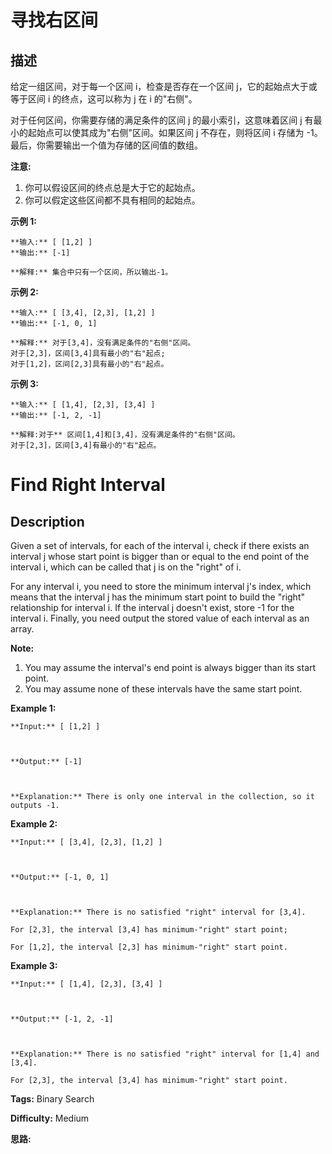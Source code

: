 # 寻找右区间

## 描述

给定一组区间，对于每一个区间 i，检查是否存在一个区间 j，它的起始点大于或等于区间 i 的终点，这可以称为 j 在 i 的"右侧"。

对于任何区间，你需要存储的满足条件的区间 j 的最小索引，这意味着区间 j 有最小的起始点可以使其成为"右侧"区间。如果区间 j 不存在，则将区间 i 存储为 -1。最后，你需要输出一个值为存储的区间值的数组。

**注意:**

  1. 你可以假设区间的终点总是大于它的起始点。
  2. 你可以假定这些区间都不具有相同的起始点。

**示例 1:**

    
    
    **输入:** [ [1,2] ]
    **输出:** [-1]
    
    **解释:** 集合中只有一个区间，所以输出-1。
    

**示例 2:**

    
    
    **输入:** [ [3,4], [2,3], [1,2] ]
    **输出:** [-1, 0, 1]
    
    **解释:** 对于[3,4]，没有满足条件的"右侧"区间。
    对于[2,3]，区间[3,4]具有最小的"右"起点;
    对于[1,2]，区间[2,3]具有最小的"右"起点。
    

**示例 3:**

    
    
    **输入:** [ [1,4], [2,3], [3,4] ]
    **输出:** [-1, 2, -1]
    
    **解释:对于** 区间[1,4]和[3,4]，没有满足条件的"右侧"区间。
    对于[2,3]，区间[3,4]有最小的"右"起点。
    



# Find Right Interval

## Description



Given a set of intervals, for each of the interval i, check if there exists an interval j whose start point is bigger than or equal to the end point of the interval i, which can be called that j is on the "right" of i.

For any interval i, you need to store the minimum interval j's index, which means that the interval j has the minimum start point to build the "right" relationship for interval i. If the interval j doesn't exist, store -1 for the interval i. Finally, you need output the stored value of each interval as an array.

**Note:**  

  1. You may assume the interval's end point is always bigger than its start point.
  2. You may assume none of these intervals have the same start point.

**Example 1:**  

    
    
    **Input:** [ [1,2] ]
    
    **Output:** [-1]
    
    **Explanation:** There is only one interval in the collection, so it outputs -1.
    

**Example 2:**  

    
    
    **Input:** [ [3,4], [2,3], [1,2] ]
    
    **Output:** [-1, 0, 1]
    
    **Explanation:** There is no satisfied "right" interval for [3,4].
    For [2,3], the interval [3,4] has minimum-"right" start point;
    For [1,2], the interval [2,3] has minimum-"right" start point.
    

**Example 3:**  

    
    
    **Input:** [ [1,4], [2,3], [3,4] ]
    
    **Output:** [-1, 2, -1]
    
    **Explanation:** There is no satisfied "right" interval for [1,4] and [3,4].
    For [2,3], the interval [3,4] has minimum-"right" start point.
    


**Tags:** Binary Search

**Difficulty:** Medium

**思路:**

